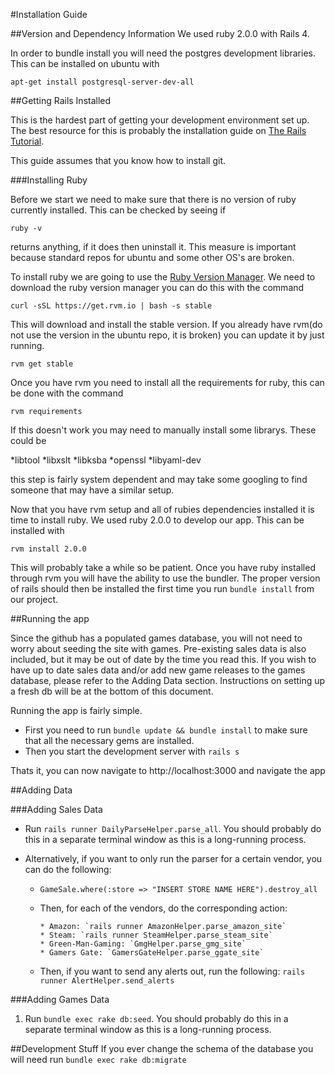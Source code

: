 #Installation Guide

##Version and Dependency Information
We used ruby 2.0.0 with Rails 4. 

In order to bundle install you will need the postgres development libraries. This can be installed on ubuntu with 

`apt-get install postgresql-server-dev-all`


##Getting Rails Installed

This is the hardest part of getting your development environment set up. The best resource for this is probably the installation guide on [The Rails Tutorial](http://www.railstutorial.org/book/beginning#sec-development_tools).

This guide assumes that you know how to install git.

###Installing Ruby

Before we start we need to make sure that there is no version of ruby currently installed. This can be checked by seeing if

`ruby -v` 

returns anything, if it does then uninstall it. This measure is important because standard repos for ubuntu and some other OS's are broken.

To install ruby we are going to use the [Ruby Version Manager](http://rvm.io). We need to download the ruby version manager you can do this with the command 

`curl -sSL https://get.rvm.io | bash -s stable`

This will download and install the stable version. If you already have rvm(do not use the version in the ubuntu repo, it is broken) you can update it by just running.

`rvm get stable`

Once you have rvm you need to install all the requirements for ruby, this can be done with the command

`rvm requirements`

If this doesn't work you may need to manually install some librarys. These could be 

*libtool
*libxslt
*libksba
*openssl
*libyaml-dev

this step is fairly system dependent and may take some googling to find someone that may have a similar setup.

Now that you have rvm setup and all of rubies dependencies installed it is time to install ruby. We used ruby 2.0.0 to develop our app. This can be installed with 

`rvm install 2.0.0`

This will probably take a while so be patient. Once you have ruby installed through rvm you will have the ability to use the bundler. The proper version of rails should then be installed the first time you run `bundle install` from our project.

##Running the app

Since the github has a populated games database, you will not need to worry about seeding the site with games. Pre-existing sales data is also included, but it may be out of date by the time you read this. If you wish to have up to date sales data and/or add new game releases to the games database, please refer to the Adding Data section. Instructions on setting up a fresh db will be at the bottom of this document. 


Running the app is fairly simple.

* First you need to run `bundle update && bundle install` to make sure that all the necessary gems are installed. 
* Then you start the development server with `rails s`

Thats it, you can now navigate to http://localhost:3000 and navigate the app

##Adding Data

###Adding Sales Data

* Run `rails runner DailyParseHelper.parse_all`. You should probably do this in a separate terminal window as this is a long-running process. 


* Alternatively, if you want to only run the parser for a certain vendor, you can do the following:


  * `GameSale.where(:store => "INSERT STORE NAME HERE").destroy_all`

  * Then, for each of the vendors, do the corresponding action:  

        * Amazon: `rails runner AmazonHelper.parse_amazon_site`
        * Steam: `rails runner SteamHelper.parse_steam_site`
        * Green-Man-Gaming: `GmgHelper.parse_gmg_site`
       	* Gamers Gate: `GamersGateHelper.parse_ggate_site`

  * Then, if you want to send any alerts out, run the following: `rails runner AlertHelper.send_alerts`



###Adding Games Data

1. Run `bundle exec rake db:seed`. You should probably do this in a separate terminal window as this is a long-running process. 


##Development Stuff
If you ever change the schema of the database you will need run `bundle exec rake db:migrate`
